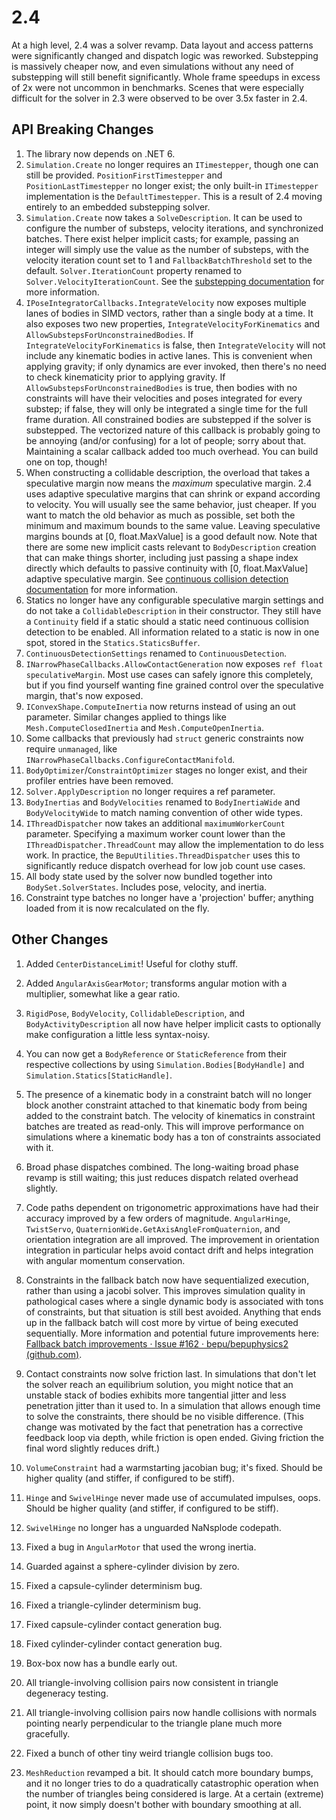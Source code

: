 # 2.4

At a high level, 2.4 was a solver revamp. Data layout and access patterns were significantly changed and dispatch logic was reworked. Substepping is massively cheaper now, and even simulations without any need of substepping will still benefit significantly. Whole frame speedups in excess of 2x were not uncommon in benchmarks. Scenes that were especially difficult for the solver in 2.3 were observed to be over 3.5x faster in 2.4.

## API Breaking Changes

1. The library now depends on .NET 6.
1. `Simulation.Create` no longer requires an `ITimestepper`, though one can still be provided. `PositionFirstTimestepper` and `PositionLastTimestepper` no longer exist; the only built-in `ITimestepper` implementation is the `DefaultTimestepper`. This is a result of 2.4 moving entirely to an embedded substepping solver.
1. `Simulation.Create` now takes a `SolveDescription`. It can be used to configure the number of substeps, velocity iterations, and synchronized batches. There exist helper implicit casts; for example, passing an integer will simply use the value as the number of substeps, with the velocity iteration count set to 1 and `FallbackBatchThreshold` set to the default. `Solver.IterationCount` property renamed to `Solver.VelocityIterationCount`. See the [substepping documentation](Substepping.md) for more information.
1. `IPoseIntegratorCallbacks.IntegrateVelocity` now exposes multiple lanes of bodies in SIMD vectors, rather than a single body at a time. It also exposes two new properties, `IntegrateVelocityForKinematics` and `AllowSubstepsForUnconstrainedBodies`. If `IntegrateVelocityForKinematics` is false, then `IntegrateVelocity` will not include any kinematic bodies in active lanes. This is convenient when applying gravity; if only dynamics are ever invoked, then there's no need to check kinematicity prior to applying gravity. If `AllowSubstepsForUnconstrainedBodies` is true, then bodies with no constraints will have their velocities and poses integrated for every substep; if false, they will only be integrated a single time for the full frame duration. All constrained bodies are substepped if the solver is substepped. The vectorized nature of this callback is probably going to be annoying (and/or confusing) for a lot of people; sorry about that. Maintaining a scalar callback added too much overhead. You can build one on top, though!
1. When constructing a collidable description, the overload that takes a speculative margin now means the *maximum* speculative margin. 2.4 uses adaptive speculative margins that can shrink or expand according to velocity. You will usually see the same behavior, just cheaper. If you want to match the old behavior as much as possible, set both the minimum and maximum bounds to the same value. Leaving speculative margins bounds at [0, float.MaxValue] is a good default now. Note that there are some new implicit casts relevant to `BodyDescription` creation that can make things shorter, including just passing a shape index directly which defaults to passive continuity with [0, float.MaxValue] adaptive speculative margin. See [continuous collision detection documentation](ContinuousCollisionDetection.md) for more information.
1. Statics no longer have any configurable speculative margin settings and do not take a `CollidableDescription` in their constructor. They still have a `Continuity` field if a static should a static need continuous collision detection to be enabled. All information related to a static is now in one spot, stored in the `Statics.StaticsBuffer`.
1. `ContinuousDetectionSettings` renamed to `ContinuousDetection`.
1. `INarrowPhaseCallbacks.AllowContactGeneration` now exposes `ref float speculativeMargin`. Most use cases can safely ignore this completely, but if you find yourself wanting fine grained control over the speculative margin, that's now exposed.
1. `IConvexShape.ComputeInertia` now returns instead of using an out parameter. Similar changes applied to things like `Mesh.ComputeClosedInertia` and `Mesh.ComputeOpenInertia`.
1. Some callbacks that previously had `struct` generic constraints now require `unmanaged`, like `INarrowPhaseCallbacks.ConfigureContactManifold`.
1. `BodyOptimizer`/`ConstraintOptimizer` stages no longer exist, and their profiler entries have been removed.
1. `Solver.ApplyDescription` no longer requires a ref parameter.
1. `BodyInertias` and `BodyVelocities` renamed to `BodyInertiaWide` and `BodyVelocityWide` to match naming convention of other wide types.
1. `IThreadDispatcher` now takes an additional `maximumWorkerCount` parameter. Specifying a maximum worker count lower than the `IThreadDispatcher.ThreadCount` may allow the implementation to do less work. In practice, the `BepuUtilities.ThreadDispatcher` uses this to significantly reduce dispatch overhead for low job count use cases.
1. All body state used by the solver now bundled together into `BodySet.SolverStates`. Includes pose, velocity, and inertia.
1. Constraint type batches no longer have a 'projection' buffer; anything loaded from it is now recalculated on the fly.

## Other Changes

1. Added `CenterDistanceLimit`! Useful for clothy stuff.

2. Added `AngularAxisGearMotor`; transforms angular motion with a multiplier, somewhat like a gear ratio.

3. `RigidPose`, `BodyVelocity`, `CollidableDescription`, and `BodyActivityDescription` all now have helper implicit casts to optionally make configuration a little less syntax-noisy.

4. You can now get a `BodyReference` or `StaticReference` from their respective collections by using `Simulation.Bodies[BodyHandle]` and `Simulation.Statics[StaticHandle]`.

5. The presence of a kinematic body in a constraint batch will no longer block another constraint attached to that kinematic body from being added to the constraint batch. The velocity of kinematics in constraint batches are treated as read-only. This will improve performance on simulations where a kinematic body has a ton of constraints associated with it.

6. Broad phase dispatches combined. The long-waiting broad phase revamp is still waiting; this just reduces dispatch related overhead slightly.

7. Code paths dependent on trigonometric approximations have had their accuracy improved by a few orders of magnitude. `AngularHinge`, `TwistServo`, `QuaternionWide.GetAxisAngleFromQuaternion`, and orientation integration are all improved. The improvement in orientation integration in particular helps avoid contact drift and helps integration with angular momentum conservation. 

8. Constraints in the fallback batch now have sequentialized execution, rather than using a jacobi solver. This improves simulation quality in pathological cases where a single dynamic body is associated with tons of constraints, but that situation is still best avoided. Anything that ends up in the fallback batch will cost more by virtue of being executed sequentially. More information and potential future improvements here: [Fallback batch improvements · Issue #162 · bepu/bepuphysics2 (github.com)](https://github.com/bepu/bepuphysics2/issues/162).

9. Contact constraints now solve friction last. In simulations that don't let the solver reach an equilibrium solution, you might notice that an unstable stack of bodies exhibits more tangential jitter and less penetration jitter than it used to. In a simulation that allows enough time to solve the constraints, there should be no visible difference. (This change was motivated by the fact that penetration has a corrective feedback loop via depth, while friction is open ended. Giving friction the final word slightly reduces drift.)

10. `VolumeConstraint` had a warmstarting jacobian bug; it's fixed. Should be higher quality (and stiffer, if configured to be stiff).

11. `Hinge` and `SwivelHinge` never made use of accumulated impulses, oops. Should be higher quality (and stiffer, if configured to be stiff).

12. `SwivelHinge` no longer has a unguarded NaNsplode codepath.

13. Fixed a bug in `AngularMotor` that used the wrong inertia. 

14. Guarded against a sphere-cylinder division by zero.

15. Fixed a capsule-cylinder determinism bug.

16. Fixed a triangle-cylinder determinism bug.

17. Fixed capsule-cylinder contact generation bug.

18. Fixed cylinder-cylinder contact generation bug.

19. Box-box now has a bundle early out.

20. All triangle-involving collision pairs now consistent in triangle degeneracy testing.

21. All triangle-involving collision pairs now handle collisions with normals pointing nearly perpendicular to the triangle plane much more gracefully.

22. Fixed a bunch of other tiny weird triangle collision bugs too.

23. `MeshReduction` revamped a bit. It should catch more boundary bumps, and it no longer tries to do a quadratically catastrophic operation when the number of triangles being considered is large. At a certain (extreme) point, it now simply doesn't bother with boundary smoothing at all.

    
